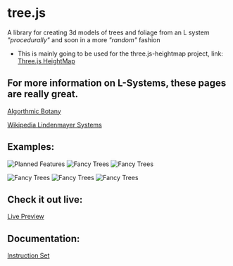 # tree.js
A library for creating 3d models of trees and foliage from an L system *"procedurally"* and soon in a more *"random"* fashion
* This is mainly going to be used for the three.js-heightmap project, link: 
[Three.js HeightMap](https://github.com/GolddolphinSKB-Fexcraftian/three.js-Terrain-Heightmap)

## For more information on L-Systems, these pages are really great.
[Algorthmic Botany](http://algorithmicbotany.org/papers/abop/abop.pdf)

[Wikipedia Lindenmayer Systems](https://en.wikipedia.org/wiki/L-system)

## Examples:
![Planned Features](https://image.ibb.co/dkV7Me/Screen_Shot_2018_09_21_at_23_32_47.png)
![Fancy Trees](https://preview.ibb.co/bUjZ1e/e_JUMFT0_Rd_8qf_IGZtwx_8g_QZQGUqvl_E0_SIOa7d6g_Rll_LUhjq_Qfv_Vj9y_R5vhy_DKr_KH0_Vu0_PI7_S2_9_FEENc_Rp_Zn_X6ec_OBYjhr_OK8ku.png)
![Fancy Trees](https://preview.ibb.co/bKU1ge/Uka7_RBqm_UTBWUs_P0_KDFlqpl2_Bkzmt2j_Vej_RHz_NTr_NZV015fsgu_YAd_R3_LO_Lab1_Vz_Ds_lb_Fu_JQUwf_Q1p_UXO26gaz_Do7_qf_Wglq_OL.png)

![Fancy Trees](https://image.ibb.co/e7zDiK/Screen_Shot_2018_08_19_at_00_07_29.jpg)
![Fancy Trees](https://image.ibb.co/hfXAVz/Screen_Shot_2018_08_19_at_00_07_25.jpg)
![Fancy Trees](https://image.ibb.co/fecNce/Screen_Shot_2018_08_19_at_00_07_21.jpg)

## Check it out live: 
[Live Preview](https://golddolphinskb-fexcraftian.github.io/tree.js/)

## Documentation:
[Instruction Set](instruction-set.md)
